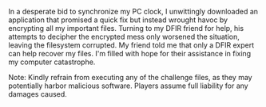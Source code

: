 In a desperate bid to synchronize my PC clock, I unwittingly downloaded an application that promised a quick fix but instead wrought havoc by encrypting all my important files. Turning to my DFIR friend for help, his attempts to decipher the encrypted mess only worsened the situation, leaving the filesystem corrupted. My friend told me that only a DFIR expert can help recover my files. I'm filled with hope for their assistance in fixing my computer catastrophe.

Note: Kindly refrain from executing any of the challenge files, as they may potentially harbor malicious software. Players assume full liability for any damages caused.
